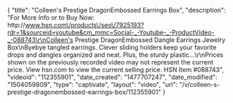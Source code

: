 {
    "title": "Colleen's Prestige DragonEmbossed Earrings Box",
    "description": "For More Info or to Buy Now: http:\/\/www.hsn.com\/products\/seo\/7925193?rdr=1&sourceid=youtube&cm_mmc=Social-_-Youtube-_-ProductVideo-_-088743\r\nColleen's Prestige DragonEmbossed Dangle Earrings Jewelry Box\nByebye tangled earrings. Clever sliding holders keep your favorite drops and dangles organized and neat. Plus, the sturdy plastic...\r\nPrices shown on the previously recorded video may not represent the current price.  View hsn.com to view the current selling price. HSN Item #088743",
    "videoid": "112355901",
    "date_created": "1477707247",
    "date_modified": "1504059809",
    "type": "captivate",
    "layout": "video",
    "url": "\/v\/colleen-s-prestige-dragonembossed-earrings-box\/112355901"
}